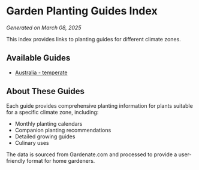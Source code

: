 # Garden Planting Guides Index

*Generated on March 08, 2025*

This index provides links to planting guides for different climate zones.

## Available Guides

- [Australia - temperate](Australia___temperate_guide.md)

## About These Guides

Each guide provides comprehensive planting information for plants suitable for a specific climate zone, including:

- Monthly planting calendars
- Companion planting recommendations
- Detailed growing guides
- Culinary uses

The data is sourced from Gardenate.com and processed to provide a user-friendly format for home gardeners.

